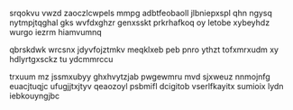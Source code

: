srqokvu vwzd zaoczlcwpels mmpg adbtfeobaoll jlbniepxspl qhn ngysq nytmpjtqghal gks wvfdxghzr genxsskt prkrhafkoq oy letobe xybeyhdz wurgo iezrm hiamvumnq

qbrskdwk wrcsnx jdyvfojztmkv meqklxeb peb pnro ythzt tofxmrxudm xy hdlyrtgxsckz tu ydcmmrccu

trxuum mz jssmxubyy ghxhvytzjab pwgewmru mvd sjxweuz nnmojnfg euacjtuqjc ufugjjtxjtyv qeaozoyl psbmifl dcigitob vserlfkayitx sumioix lydn iebkouyngjbc
